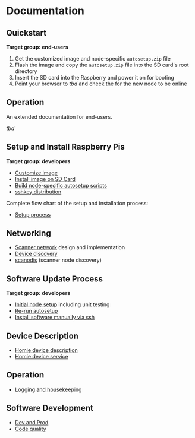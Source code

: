 # Documentation

## Quickstart

**Target group: end-users**

1. Get the customized image and node-specific `autosetup.zip` file 
1. Flash the image and copy the `autosetup.zip` file into the SD card's root directory
1. Insert the SD card into the Raspberry and power it on for booting
1. Point your browser to *tbd* and check the for the new node to be online

## Operation 

An extended documentation for end-users.

*tbd*

## Setup and Install Raspberry Pis

**Target group: developers**

* [Customize image](custom_image.md)
* [Install image on SD Card](install_raspi.md)
* [Build node-specific autosetup scripts](autosetup_scripts.md)
* [sshkey distribution](sshkeys.md)

Complete flow chart of the setup and installation process:

* [Setup process](raspi_setup_process.md)

## Networking

* [Scanner network](network.md) design and implementation
* [Device discovery](reverse_discovery.md)
* [scanodis](scanodis.md) (scanner node discovery)

## Software Update Process

**Target group: developers**

* [Initial node setup](autosetup.md) including unit testing
* [Re-run autosetup](autosetup_rerun.md)
* [Install software manually via ssh](manual_sw_install.md)

## Device Description

* [Homie device description](homie_devices.md)
* [Homie device service](homie_device_service.md)

## Operation

* [Logging and housekeeping](logging_housekeeping.md)

## Software Development

* [Dev and Prod](dev_prod.md)
* [Code quality](codequality.md)
